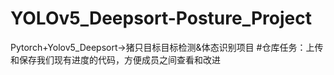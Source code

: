 # YOLOv5_Deepsort-Posture_Project
Pytorch+Yolov5_Deepsort->猪只目标目标检测&amp;体态识别项目
#仓库任务：上传和保存我们现有进度的代码，方便成员之间查看和改进
